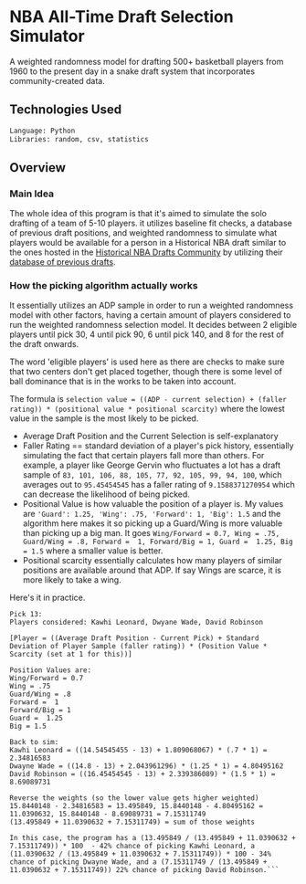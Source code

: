 # NBA All-Time Draft Selection Simulator

A weighted randomness model for drafting 500+ basketball players from 1960 to the present day in a snake draft system that incorporates community-created data.

## Technologies Used
```sh
Language: Python
Libraries: random, csv, statistics
```

## Overview

### Main Idea
The whole idea of this program is that it's aimed to simulate the solo drafting of a team of 5-10 players. it utilizes baseline fit checks, a database of previous draft positions, and weighted randomness to simulate what players would be available for a person in a Historical NBA draft similar to the ones hosted in the [Historical NBA Drafts Community](
discord.gg/hdnba) by utilizing their [database of previous drafts]([url](https://docs.google.com/spreadsheets/d/1ts62gSSJd8o2nF6OhpJV1lc_OrIMdMsCo7aLxYT2qRU/edit)https://docs.google.com/spreadsheets/d/1ts62gSSJd8o2nF6OhpJV1lc_OrIMdMsCo7aLxYT2qRU/edit). 

### How the picking algorithm actually works

It essentially utilizes an ADP sample in order to run a weighted randomness model with other factors, having a certain amount of players considered to run the weighted randomness selection model. It decides between 2 eligible players until pick 30, 4 until pick 90, 6 until pick 140, and 8 for the rest of the draft onwards.

The word 'eligible players' is used here as there are checks to make sure that two centers don't get placed together, though there is some level of ball dominance that is in the works to be taken into account. 

The formula is ``selection value = ((ADP - current selection) + (faller rating)) * (positional value * positional scarcity)`` where the lowest value in the sample is the most likely to be picked.
- Average Draft Position and the Current Selection is self-explanatory 
- Faller Rating == standard deviation of a player's pick history, essentially simulating the fact that certain players fall more than others. For example, a player like George Gervin who fluctuates a lot has a draft sample of ``83, 101, 106, 88, 105, 77, 92, 105, 99, 94, 100``, which averages out to ``95.45454545`` has a faller rating of ``9.1588371270954`` which can decrease the likelihood of being picked.
- Positional Value is how valuable the position of a player is. My values are  ``'Guard': 1.25, 'Wing': .75, 'Forward': 1, 'Big': 1.5`` and the algorithm here makes it so picking up a Guard/Wing is more valuable than picking up a big man. It goes ``Wing/Forward = 0.7, Wing = .75, Guard/Wing = .8, Forward =  1, Forward/Big = 1, Guard =  1.25, Big = 1.5`` where a smaller value is better.
- Positional scarcity essentially calculates how many players of similar positions are available around that ADP. If say Wings are scarce, it is more likely to take a wing.

Here's it in practice.

```
Pick 13:
Players considered: Kawhi Leonard, Dwyane Wade, David Robinson

[Player = ((Average Draft Position - Current Pick) + Standard Deviation of Player Sample (faller rating)) * (Position Value * Scarcity (set at 1 for this))]

Position Values are:
Wing/Forward = 0.7
Wing = .75
Guard/Wing = .8
Forward =  1
Forward/Big = 1
Guard =  1.25
Big = 1.5 

Back to sim:
Kawhi Leonard = ((14.54545455 - 13) + 1.809068067) * (.7 * 1) = 2.34816583
Dwayne Wade = ((14.8 - 13) + 2.043961296) * (1.25 * 1) = 4.80495162
David Robinson = ((16.45454545 - 13) + 2.339386089) * (1.5 * 1) = 8.69089731

Reverse the weights (so the lower value gets higher weighted)
15.8440148 - 2.34816583 = 13.495849, 15.8440148 - 4.80495162 = 11.0390632, 15.8440148 - 8.69089731 = 7.15311749
(13.495849 + 11.0390632 + 7.15311749) = sum of those weights

In this case, the program has a (13.495849 / (13.495849 + 11.0390632 + 7.15311749)) * 100  - 42% chance of picking Kawhi Leonard, a (11.0390632 / (13.495849 + 11.0390632 + 7.15311749)) * 100 - 34% chance of picking Dwayne Wade, and a (7.15311749 / (13.495849 + 11.0390632 + 7.15311749)) 22% chance of picking David Robinson.```
